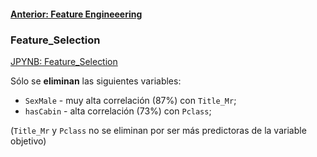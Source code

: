 #### [Anterior: Feature Engineeering](https://github.com/akimwong/1_OnPremise/tree/main/Journey/003/01_Classification/01_Titanic)

### Feature_Selection
[JPYNB: Feature_Selection](https://github.com/akimwong/1_OnPremise/blob/main/Journey/002/01_Classification/01_Titanic/02_titanic.ipynb)

Sólo se <b>eliminan</b> las siguientes variables:

- `SexMale` - muy alta correlación (87%) con `Title_Mr`;
- `hasCabin` - alta correlación (73%) con `Pclass`; <br/>

(`Title_Mr` y `Pclass` no se eliminan por ser más predictoras de la variable objetivo)

